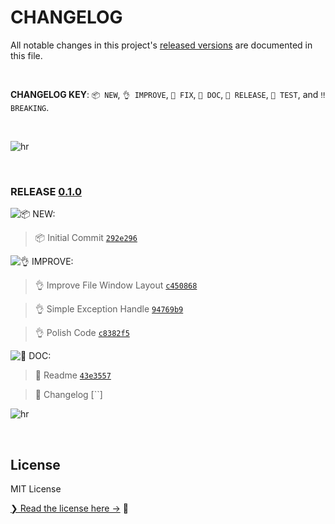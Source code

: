 # CHANGELOG

All notable changes in this project's [released versions](../../releases) are documented in this file.

<br>

**CHANGELOG KEY**: `📦 NEW`, `👌 IMPROVE`, `🐛 FIX`, `📖 DOC`, `🚀 RELEASE`, `🤖 TEST`, and `‼️ BREAKING`.

<br>

![hr](https://../media/images/hr.png)

<br>

### RELEASE [0.1.0](https://github.com/AsleyR/data_visualizer/releases/tag/0.1.0)

![📦 NEW:](https://img.shields.io/badge/-NEW-gray.svg?colorB=3778FF)

> 📦 Initial Commit [`292e296`](https://github.com/AsleyR/data_visualizer/commit/292e296489fa5661ec5cedecb3410cb22fe009f2) <br>

![👌 IMPROVE:](https://img.shields.io/badge/-IMPROVEMENT-gray.svg?colorB=39AA54)

> 👌 Improve File Window Layout [`c450868`](https://github.com/AsleyR/data_visualizer/commit/c450868d6230b6e5d34491deda5a2656a1702cc2) <br>

> 👌 Simple Exception Handle [`94769b9`](https://github.com/AsleyR/data_visualizer/commit/94769b9f3683a42c69d497bc3bc53240f8b37f26) <br>

> 👌 Polish Code [`c8382f5`](https://github.com/AsleyR/data_visualizer/commit/c8382f55cedd9042e52c6ec1ebfd0303c1e51c7f) <br>

![📖 DOC:](https://img.shields.io/badge/-DOCS-gray.svg?colorB=978CD4)

> 📖 Readme [`43e3557`](https://github.com/AsleyR/data_visualizer/commit/43e3557ac1b0fef1b4351c19e3311538edcd8c49) <br>

> 📖 Changelog [``] <br>

![hr](https://../media/images/hr.png)

<br>

## License

MIT License

[❯ Read the license here →](LICENSE.md) 🔏